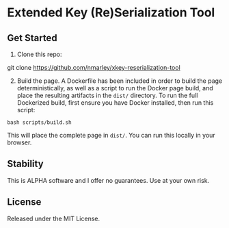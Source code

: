 # Extended Key (Re)Serialization Tool

## Get Started

1. Clone this repo:

git clone https://github.com/nmarley/xkey-reserialization-tool

2. Build the page. A Dockerfile has been included in order to build the page deterministically, as well as a script to run the Docker page build, and place the resulting artifacts in the `dist/` directory. To run the full Dockerized build, first ensure you have Docker installed, then run this script:

```
bash scripts/build.sh
```

This will place the complete page in `dist/`. You can run this locally in your browser.

## Stability

This is ALPHA software and I offer no guarantees. Use at your own risk.

## License

Released under the MIT License.
